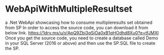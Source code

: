 # WebApiWithMultipleResultset
a .Net WebApi showcasing how to consume multipleresults set obtained from SP 
In order to access the source code, you can download it from below link.
https://1drv.ms/u/s!ApQ9Zbi3qSiOa0xB1qHOdhd8Xu0?e=tfJMXI 
Once you get the source code, you need to create a database called Demo in your SQL Server (2016 or above) and then use the SP.SQL file to create the SP.
